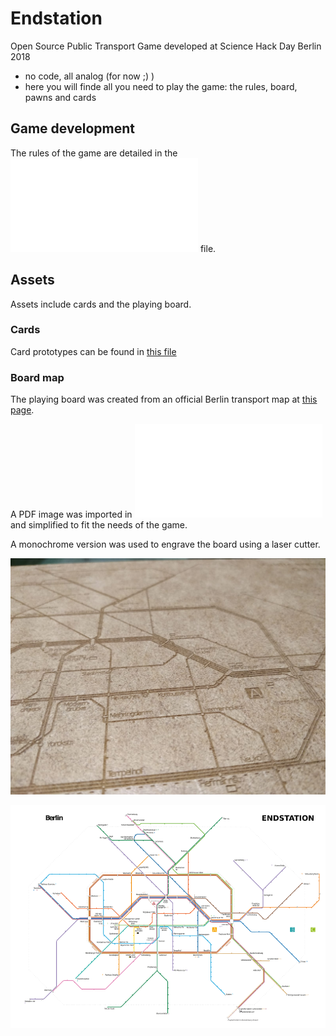 # Endstation

Open Source Public Transport Game developed at Science Hack Day Berlin 2018 

- no code, all analog (for now ;) )
- here you will finde all you need to play the game: the rules, board, pawns and cards

## Game development

The rules of the game are detailed in the ![Rules.md](Rules.md) file.

## Assets

Assets include cards and the playing board.

### Cards

Card prototypes can be found in [this file](./Assets/Spielkarten_prototyp.pdf)

### Board map

The playing board was created from an official Berlin transport map
at [this page](http://www.bvg.de/de/Fahrinfo/Downloads/BVG-Liniennetz).

A PDF image was imported in ![InkScape](www.inkscape.org) and simplified to
fit the needs of the game.

A monochrome version was used to engrave the board using a laser cutter.

![Board Image](./Assets/board_peek.jpeg)

![Board Plan](./Assets/Board/color_notfinal_small.png)
